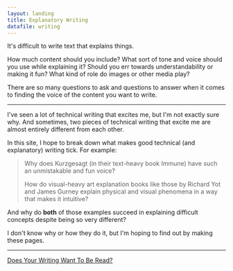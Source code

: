 ```yaml
---
layout: landing
title: Explanatory Writing
datafile: writing
---
```

It's difficult to write text that explains things.

How much content should you include? What sort of tone and voice should you use while explaining it? Should you err towards understandability or making it fun? What kind of role do images or other media play?

There are so many questions to ask and questions to answer when it comes to finding the voice of the content you want to write.

-----

I've seen a lot of technical writing that excites me, but I'm not exactly sure why. And sometimes, two pieces of technical writing that excite me are almost entirely different from each other.

In this site, I hope to break down what makes good technical (and explanatory) writing tick. For example:

> Why does Kurzgesagt (in their text-heavy book Immune) have such an unmistakable and fun voice?
>
> How do visual-heavy art explanation books like those by Richard Yot and James Gurney explain physical and visual phenomena in a way that makes it intuitive?

And why do **both** of those examples succeed in explaining difficult concepts despite being so very different?

I don't know why or how they do it, but I'm hoping to find out by making these pages.

-----

[Does Your Writing Want To Be Read?](/writing/wanting-to-be-read)
